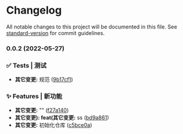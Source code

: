 # Changelog

All notable changes to this project will be documented in this file. See [standard-version](https://github.com/conventional-changelog/standard-version) for commit guidelines.

### 0.0.2 (2022-05-27)


### ✅ Tests | 测试

* **其它变更:** 规范 ([9b17cf1](https://github.com/LockingReal/sten-design/commit/9b17cf135a71e5867e24792b7919548132e24a47))


### ✨ Features | 新功能

* **其它变更:** "" ([f27a140](https://github.com/LockingReal/sten-design/commit/f27a1400475b32de20a41d6651472fe0dbc36c34))
* **其它变更): feat(其它变更:** ss ([bd9a861](https://github.com/LockingReal/sten-design/commit/bd9a8619f89135d65085cfdcf3ea04a64dfeaeb4))
* **其它变更:** 初始化仓库 ([c5bce0a](https://github.com/LockingReal/sten-design/commit/c5bce0a966250a13e95a793e08bcda57413d752f))
